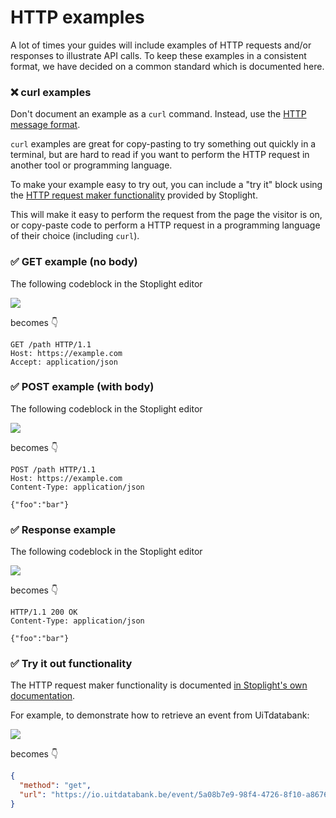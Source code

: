 # HTTP examples

A lot of times your guides will include examples of HTTP requests and/or responses to illustrate API calls. To keep these examples in a consistent format, we have decided on a common standard which is documented here.

### ❌ curl examples

Don't document an example as a `curl` command. Instead, use the [HTTP message format](https://developer.mozilla.org/en-US/docs/Web/HTTP/Messages).

`curl` examples are great for copy-pasting to try something out quickly in a terminal, but are hard to read if you want to perform the HTTP request in another tool or programming language.

To make your example easy to try out, you can include a "try it" block using the [HTTP request maker functionality](https://meta.stoplight.io/docs/studio/docs/Documentation/03a-stoplight-flavored-markdown.md#http-request-maker) provided by Stoplight.

This will make it easy to perform the request from the page the visitor is on, or copy-paste code to perform a HTTP request in a programming language of their choice (including `curl`).

### ✅ GET example (no body)

The following codeblock in the Stoplight editor

![](../../assets/images/http-request-get.png)

becomes 👇

```http
GET /path HTTP/1.1
Host: https://example.com
Accept: application/json
```

### ✅ POST example (with body)

The following codeblock in the Stoplight editor

![](../../assets/images/http-request-post.png)

becomes 👇

```http
POST /path HTTP/1.1
Host: https://example.com
Content-Type: application/json

{"foo":"bar"}
```

### ✅ Response example

The following codeblock in the Stoplight editor

![](../../assets/images/http-response.png)

becomes 👇

```http
HTTP/1.1 200 OK
Content-Type: application/json

{"foo":"bar"}
```

### ✅ Try it out functionality

The HTTP request maker functionality is documented [in Stoplight's own documentation](https://meta.stoplight.io/docs/studio/docs/Documentation/03a-stoplight-flavored-markdown.md#http-request-maker).

For example, to demonstrate how to retrieve an event from UiTdatabank:

![](../../assets/images/http-request-maker.png)

becomes 👇

```json http
{
  "method": "get",
  "url": "https://io.uitdatabank.be/event/5a08b7e9-98f4-4726-8f10-a8676389b482"
}
```
